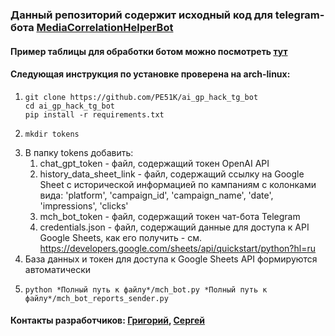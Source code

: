 ### Данный репозиторий содержит исходный код для telegram-бота [MediaCorrelationHelperBot](https://t.me/MediaCorrelationHelperBot)

#### Пример таблицы для обработки ботом можно посмотреть [тут](https://docs.google.com/spreadsheets/d/1eeOypc11bHbW188ICc17laMf_B73i87AQ9emz2wwvFo/edit#gid=168741310)

#### Следующая инструкция по установке проверена на arch-linux:

1) ```console 
   git clone https://github.com/PE51K/ai_gp_hack_tg_bot
   cd ai_gp_hack_tg_bot
   pip install -r requirements.txt
   ```
2) ```console  
   mkdir tokens 
   ```
3) В папку tokens добавить:
   1) chat_gpt_token - файл, содержащий токен OpenAI API
   2) history_data_sheet_link - файл, содержащий ссылку на Google Sheet с исторической информацией по кампаниям с колонками вида: 'platform', 'campaign_id', 'campaign_name', 'date', 'impressions', 'clicks'
   3) mch_bot_token - файл, содержащий токен чат-бота Telegram
   4) credentials.json - файл, содержащий данные для доступа к API Google Sheets, как его получить - см. https://developers.google.com/sheets/api/quickstart/python?hl=ru
4) База данных и токен для доступа к Google Sheets API формируются автоматически
5) ```console 
   python *Полный путь к файлу*/mch_bot.py *Полный путь к файлу*/mch_bot_reports_sender.py
   ```

#### Контакты разработчиков: [Григорий](https://t.me/gregory1m), [Сергей](https://t.me/Izumka0)


